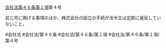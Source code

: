 [会社法第４６条第１項](会社法＿＿＿＿第４６条第１項)第４号

前三号に掲げる事項のほか、株式会社の設立の手続が法令又は定款に違反していないこと。


#会社法
#会社法/第４６条
#会社法/第４６条/第１項
#会社法/第４６条/第１項/第４号
